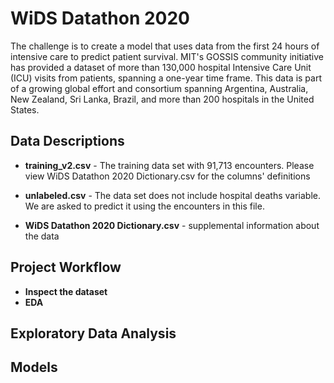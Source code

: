 WiDS Datathon 2020
===================================

The challenge is to create a model that uses data from the first 24 hours of intensive care to predict patient survival. MIT's GOSSIS community initiative has provided a dataset of more than 130,000 hospital Intensive Care Unit (ICU) visits from patients, spanning a one-year time frame. This data is part of a growing global effort and consortium spanning Argentina, Australia, New Zealand, Sri Lanka, Brazil, and more than 200 hospitals in the United States. 


## Data Descriptions


* **training_v2.csv** - The training data set with 91,713 encounters. Please view WiDS Datathon 2020 Dictionary.csv for the columns' definitions

* **unlabeled.csv** - The data set does not include hospital deaths variable. We are asked to predict it using the encounters in this file.
* **WiDS Datathon 2020 Dictionary.csv** - supplemental information about the data


## Project Workflow
* **Inspect the dataset**
* **EDA**

## Exploratory Data Analysis

## Models

